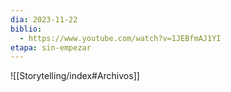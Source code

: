 ```yaml
---
dia: 2023-11-22
biblio:
  - https://www.youtube.com/watch?v=1JEBfmAJ1YI
etapa: sin-empezar
---
```









![[Storytelling/index#Archivos]]